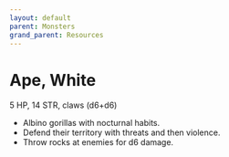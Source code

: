 ```yaml
---
layout: default
parent: Monsters
grand_parent: Resources
---
```


# Ape, White

5 HP, 14 STR, claws (d6+d6)  

- Albino gorillas with nocturnal habits.  
- Defend their territory with threats and then violence.  
- Throw rocks at enemies for d6 damage.  


